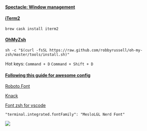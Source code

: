 #### [Spectacle: Window management](https://www.spectacleapp.com/)

#### [iTerm2](https://www.iterm2.com/)

    brew cask install iterm2

#### [OhMyZsh](https://ohmyz.sh/)

    sh -c "$(curl -fsSL https://raw.github.com/robbyrussell/oh-my-zsh/master/tools/install.sh)"

Hot keys: `Command + D` `Command + Shift + D`

#### [Following this guide for awesome config](https://gist.github.com/kevin-smets/8568070)

[Roboto Font](https://github.com/powerline/fonts/blob/master/RobotoMono/Roboto%20Mono%20Bold%20for%20Powerline.ttf)

[Knack](https://github.com/enricobacis/.dotfiles/blob/master/osx-fonts/Library/Fonts/Knack%20Regular%20Nerd%20Font%20Complete.ttf)

[Font zsh for vscode](https://github.com/ryanoasis/nerd-fonts/blob/master/patched-fonts/Meslo/L/Regular/complete/Meslo%20LG%20L%20Regular%20Nerd%20Font%20Complete.ttf)

    "terminal.integrated.fontFamily": "MesloLGL Nerd Font"

![](https://gist.githubusercontent.com/kevin-smets/9722391f8b3e4fa436b1c1dcf05ecd88/raw/29389beaa891f939e274b8e20622647357e793d4/powerlevel9k.png)